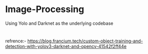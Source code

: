 # Image-Processing
Using Yolo and Darknet as the underlying codebase
#
refrence:- https://blog.francium.tech/custom-object-training-and-detection-with-yolov3-darknet-and-opencv-41542f2ff44e
